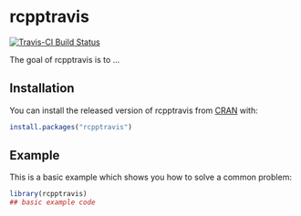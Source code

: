 # rcpptravis

[![Travis-CI Build Status](https://travis-ci.org/artemklevtsov/rcpp-travis.svg?branch=dev)](https://travis-ci.org/artemklevtsov/rcpp-travis)

The goal of rcpptravis is to ...

## Installation

You can install the released version of rcpptravis from [CRAN](https://CRAN.R-project.org) with:

``` r
install.packages("rcpptravis")
```

## Example

This is a basic example which shows you how to solve a common problem:

``` r
library(rcpptravis)
## basic example code
```

